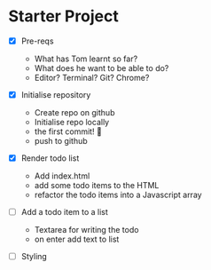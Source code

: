 # Starter Project

- [x] Pre-reqs
  - What has Tom learnt so far?
  - What does he want to be able to do?
  - Editor? Terminal? Git? Chrome?

- [x] Initialise repository
  - Create repo on github
  - Initialise repo locally
  - the first commit! 🎉
  - push to github

- [x] Render todo list
  - Add index.html
  - add some todo items to the HTML
  - refactor the todo items into a Javascript array

- [ ] Add a todo item to a list
  - Textarea for writing the todo
  - on enter add text to list

- [ ] Styling